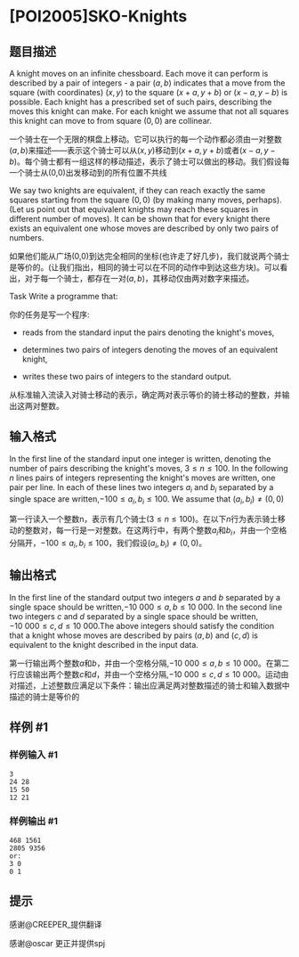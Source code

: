 # [POI2005]SKO-Knights

## 题目描述

A knight moves on an infinite chessboard. Each move it can perform is described by a pair of integers - a pair $(a,b)$ indicates that a move from the square (with coordinates) $(x,y)$ to the square $(x+a,y+b)$ or $(x-a,y-b)$ is possible. Each knight has a prescribed set of such pairs, describing the moves this knight can make. For each knight we assume that not all squares this knight can move to from square $(0,0)$ are collinear.

一个骑士在一个无限的棋盘上移动。它可以执行的每一个动作都必须由一对整数$(a,b)$来描述——表示这个骑士可以从$(x,y)$移动到$(x+a,y+b)$或者$(x-a,y-b)$。每个骑士都有一组这样的移动描述，表示了骑士可以做出的移动。我们假设每一个骑士从(0,0)出发移动到的所有位置不共线

We say two knights are equivalent, if they can reach exactly the same squares starting from the square $(0,0)$ (by making many moves, perhaps). (Let us point out that equivalent knights may reach these squares in different number of moves). It can be shown that for every knight there exists an equivalent one whose moves are described by only two pairs of numbers.

如果他们能从广场(0,0)到达完全相同的坐标(也许走了好几步)，我们就说两个骑士是等价的。(让我们指出，相同的骑士可以在不同的动作中到达这些方块)。可以看出，对于每一个骑士，都存在一对$(a,b)$，其移动仅由两对数字来描述。

Task Write a programme that:

你的任务是写一个程序:

- reads from the standard input the pairs denoting the knight's moves,

- determines two pairs of integers denoting the moves of an equivalent knight,

- writes these two pairs of integers to the standard output.

从标准输入流读入对骑士移动的表示，确定两对表示等价的骑士移动的整数，并输出这两对整数。


## 输入格式

In the first line of the standard input one integer  is written, denoting the number of pairs describing the knight's moves, $3\le n\le 100$. In the following  $n$ lines pairs of integers representing the knight's moves are written, one pair per line. In each of these lines two integers $a_i$ and $b_i$ separated by a single space are written,$-100\le a_i,b_i\le 100$. We assume that $(a_i,b_i)\neq (0,0)$

第一行读入一个整数n，表示有几个骑士($3\le n\le 100$)。在以下$n$行为表示骑士移动的整数对，每一行是一对整数。在这两行中，有两个整数$a_i$和$b_i$，并由一个空格分隔开，$-100\le a_i,b_i\le 100$，我们假设$(a_i,b_i)\neq (0,0)$。


## 输出格式

In the first line of the standard output two integers $a$ and $b$ separated by a single space should be written,$-10\ 000\le a,b\le 10\ 000$. In the second line two integers $c$ and $d$ separated by a single space should be written,$-10\ 000\le c,d\le 10\ 000$.The above integers should satisfy the condition that a knight whose moves are described by pairs $(a,b)$ and $(c,d)$ is equivalent to the knight described in the input data.

第一行输出两个整数$a$和$b$，并由一个空格分隔,$-10\ 000\le a,b\le 10\ 000$。在第二行应该输出两个整数$c$和$d$，并由一个空格分隔,$-10\ 000\le c,d\le 10\ 000$。运动由对描述，上述整数应满足以下条件：输出应满足两对整数描述的骑士和输入数据中描述的骑士是等价的


## 样例 #1

### 样例输入 #1
```
3
24 28
15 50
12 21
```

### 样例输出 #1

```
468 1561
2805 9356
or:
3 0
0 1
```

## 提示

感谢@CREEPER\_提供翻译

感谢@oscar 更正并提供spj

